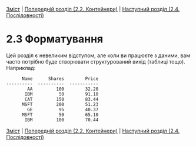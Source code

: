 [Зміст](../Contents.md) \| [Попередній розділ (2.2. Контейнери)](../02_Containers.md) \| [Наступний розділ (2.4. Послідовності)](../04_Sequences.md)

# 2.3 Форматування

Цей розділ є невеликим відступом, але коли ви працюєте з даними, вам часто потрібно буде створювати структурований вихід (таблиці тощо). Наприклад:
```code
      Name      Shares        Price
----------  ----------  -----------
        AA         100        32.20
       IBM          50        91.10
       CAT         150        83.44
      MSFT         200        51.23
        GE          95        40.37
      MSFT          50        65.10
       IBM         100        70.44
```







[Зміст](../Contents.md) \| [Попередній розділ (2.2. Контейнери)](../02_Containers.md) \| [Наступний розділ (2.4. Послідовності)](../04_Sequences.md)
